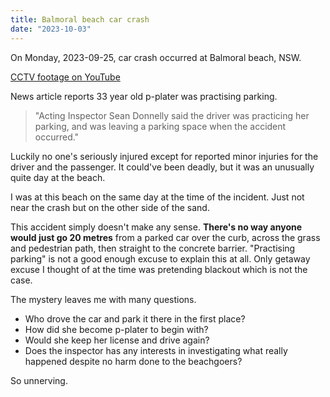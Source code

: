 ```yaml
---
title: Balmoral beach car crash
date: "2023-10-03"
---
```


On Monday, 2023-09-25, car crash occurred at Balmoral beach, NSW.

[CCTV footage on YouTube](https://youtu.be/W0g3R0ggMCI?si=jgJUqJH9eiSZkQ_t)

News article reports 33 year old p-plater was practising parking.

> "Acting Inspector Sean Donnelly said the driver was practicing her parking, and was leaving a parking space when the accident occurred."

Luckily no one's seriously injured except for reported minor injuries for the driver and the passenger.
It could've been deadly, but it was an unusually quite day at the beach.

I was at this beach on the same day at the time of the incident.
Just not near the crash but on the other side of the sand.

This accident simply doesn't make any sense.
**There's no way anyone would just go 20 metres** from a parked car over the curb, across the grass and pedestrian path, then straight to the concrete barrier.
"Practising parking" is not a good enough excuse to explain this at all.
Only getaway excuse I thought of at the time was pretending blackout which is not the case.

The mystery leaves me with many questions.

- Who drove the car and park it there in the first place?
- How did she become p-plater to begin with?
- Would she keep her license and drive again?
- Does the inspector has any interests in investigating what really happened despite no harm done to the beachgoers?

So unnerving.
